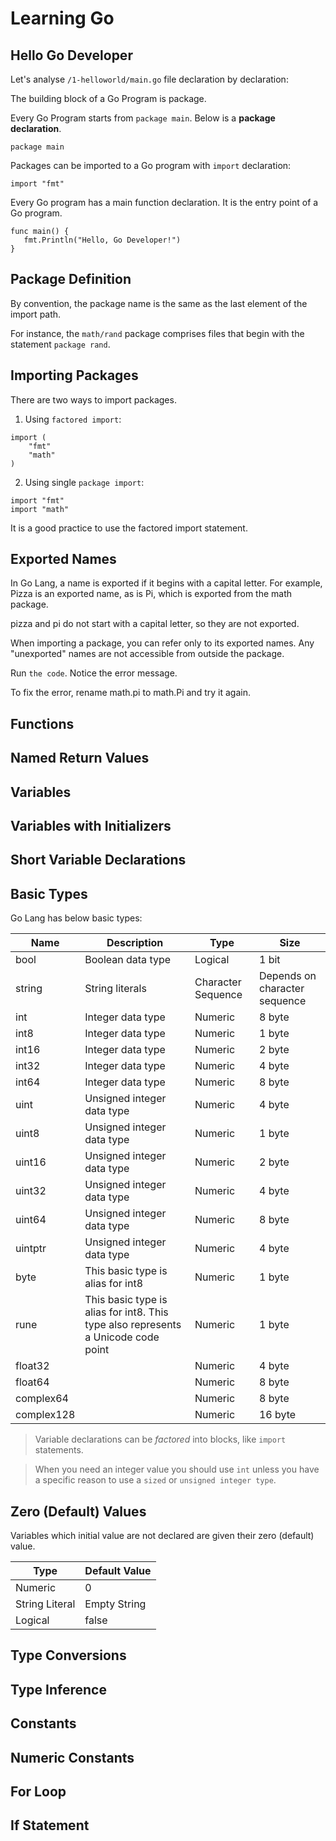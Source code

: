 # **Learning Go**

## **Hello Go Developer**

Let's analyse `/1-helloworld/main.go` file declaration by declaration:

The building block of a Go Program is package.

Every Go Program starts from `package main`. Below is a **package declaration**.

```
package main
```

Packages can be imported to a Go program with `import` declaration:

```
import "fmt"
```

Every Go program has a main function declaration. It is the entry point of a Go program.

```
func main() {
   fmt.Println("Hello, Go Developer!")
}
```

## **Package Definition**

By convention, the package name is the same as the last element of the import path.

For instance, the `math/rand` package comprises files that begin with the statement `package rand`.

## **Importing Packages**

There are two ways to import packages.

1. Using `factored import`:

```
import (
	"fmt"
	"math"
)
```

2. Using single `package import`:

```
import "fmt"
import "math"
```

It is a good practice to use the factored import statement.

## **Exported Names**

In Go Lang, a name is exported if it begins with a capital letter. For example, Pizza is an exported name, as is Pi, which is exported from the math package.

pizza and pi do not start with a capital letter, so they are not exported.

When importing a package, you can refer only to its exported names. Any "unexported" names are not accessible from outside the package.

Run `the code`. Notice the error message.

To fix the error, rename math.pi to math.Pi and try it again.

## **Functions**



## **Named Return Values**



## **Variables**



## **Variables with Initializers**



## **Short Variable Declarations**



## **Basic Types**

Go Lang has below basic types:

Name|Description|Type|Size
-|-|-|-
bool|Boolean data type|Logical| 1 bit
string|String literals|Character Sequence|Depends on character sequence
int|Integer data type|Numeric|8 byte
int8|Integer data type|Numeric|1 byte
int16|Integer data type|Numeric|2 byte
int32|Integer data type|Numeric|4 byte
int64|Integer data type|Numeric|8 byte
uint|Unsigned integer data type|Numeric|4 byte
uint8|Unsigned integer data type|Numeric|1 byte
uint16|Unsigned integer data type|Numeric|2 byte
uint32|Unsigned integer data type|Numeric|4 byte
uint64|Unsigned integer data type|Numeric|8 byte
uintptr|Unsigned integer data type|Numeric|4 byte
byte| This basic type is alias for int8|Numeric| 1 byte
rune| This basic type is alias for int8. This type also represents a Unicode code point|Numeric|1 byte
float32||Numeric|4 byte
float64||Numeric|8 byte
complex64||Numeric|8 byte
complex128||Numeric|16 byte

> Variable declarations can be *factored* into blocks, like `import` statements.

> When you need an integer value you should use `int` unless you have a specific reason to use a `sized` or `unsigned integer type`.

## **Zero (Default) Values**

Variables which initial value are not declared are given their zero (default) value.

Type| Default Value
-|-
Numeric| 0
String Literal|Empty String
Logical|false

## **Type Conversions**



## **Type Inference**



## **Constants**



## **Numeric Constants**



## **For Loop**



## **If Statement**

